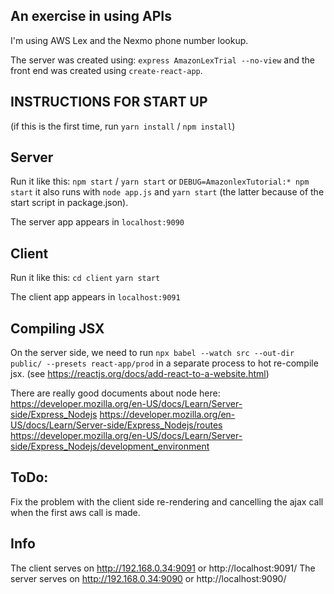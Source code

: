 An exercise in using APIs
-------------------------

I'm using AWS Lex and the Nexmo phone number lookup.


The server was created using:
  `express AmazonLexTrial --no-view`
and the front end was created using `create-react-app`.

INSTRUCTIONS FOR START UP
-------------------------
(if this is the first time, run `yarn install` / `npm install`)

Server
------
Run it like this:
  `npm start`  / `yarn start`
or
  `DEBUG=AmazonlexTutorial:* npm start`
it also runs with `node app.js` and `yarn start` (the latter because of the start script in package.json).

The server app appears in `localhost:9090`

Client
------
Run it like this:
`cd client`
`yarn start`

The client app appears in `localhost:9091`


Compiling JSX
-------------
On the server side, we need to run `npx babel --watch src --out-dir public/ --presets react-app/prod` in a separate process to hot re-compile jsx.  (see https://reactjs.org/docs/add-react-to-a-website.html)

There are really good documents about node here:
https://developer.mozilla.org/en-US/docs/Learn/Server-side/Express_Nodejs
https://developer.mozilla.org/en-US/docs/Learn/Server-side/Express_Nodejs/routes
https://developer.mozilla.org/en-US/docs/Learn/Server-side/Express_Nodejs/development_environment

ToDo:
-----

Fix the problem with the client side re-rendering and cancelling the ajax call when the first aws call is made.

Info
----

The client serves on http://192.168.0.34:9091  or http://localhost:9091/
The server serves on http://192.168.0.34:9090  or http://localhost:9090/


